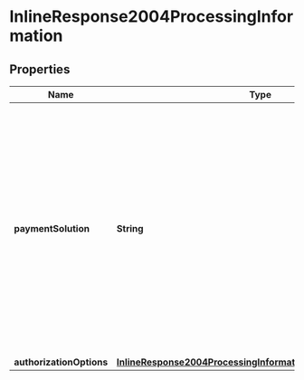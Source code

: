 
# InlineResponse2004ProcessingInformation

## Properties
Name | Type | Description | Notes
------------ | ------------- | ------------- | -------------
**paymentSolution** | **String** | Type of digital payment solution that is being used for the transaction. Possible Values:   - **visacheckout**: Visa Checkout.  - **001**: Apple Pay.  - **005**: Masterpass. Required for Masterpass transactions on OmniPay Direct.  - **006**: Android Pay.  - **008**: Samsung Pay.  |  [optional]
**authorizationOptions** | [**InlineResponse2004ProcessingInformationAuthorizationOptions**](InlineResponse2004ProcessingInformationAuthorizationOptions.md) |  |  [optional]




